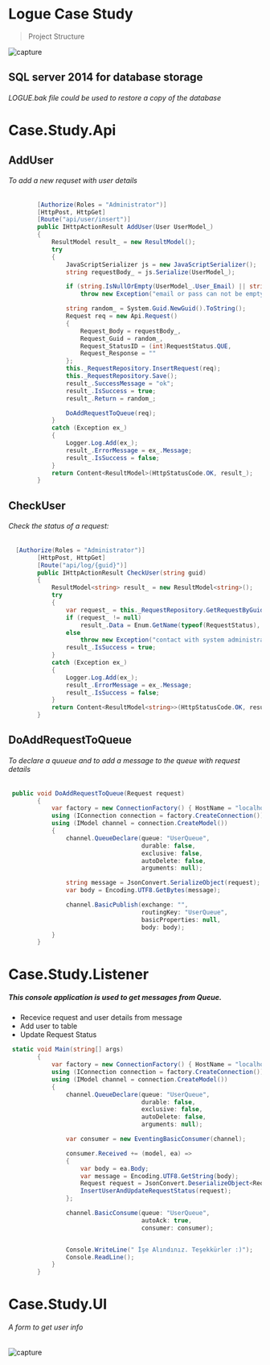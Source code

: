 Logue Case Study
=======================

> Project Structure


![capture](https://user-images.githubusercontent.com/17234785/38830550-61b81a94-41c5-11e8-8c39-e370aa304263.PNG)


## SQL server 2014 for database storage 

###### LOGUE.bak file could be used to restore a  copy of the database 


# Case.Study.Api

## AddUser 

###### To add a new requset with user details 
```C#
        [Authorize(Roles = "Administrator")]
        [HttpPost, HttpGet]
        [Route("api/user/insert")]
        public IHttpActionResult AddUser(User UserModel_)
        {
            ResultModel result_ = new ResultModel();
            try
            {
                JavaScriptSerializer js = new JavaScriptSerializer();
                string requestBody_ = js.Serialize(UserModel_);

                if (string.IsNullOrEmpty(UserModel_.User_Email) || string.IsNullOrEmpty(UserModel_.User_Password))
                    throw new Exception("email or pass can not be empty");

                string random_ = System.Guid.NewGuid().ToString();
                Request req = new Api.Request()
                {
                    Request_Body = requestBody_,
                    Request_Guid = random_,
                    Request_StatusID = (int)RequestStatus.QUE,
                    Request_Response = ""
                };
                this._RequestRepository.InsertRequest(req);
                this._RequestRepository.Save();
                result_.SuccessMessage = "ok";
                result_.IsSuccess = true;
                result_.Return = random_;

                DoAddRequestToQueue(req);
            }
            catch (Exception ex_)
            {
                Logger.Log.Add(ex_);
                result_.ErrorMessage = ex_.Message;
                result_.IsSuccess = false;
            }
            return Content<ResultModel>(HttpStatusCode.OK, result_);
        }
```

## CheckUser 

###### Check the status of a request:
``` c#
  [Authorize(Roles = "Administrator")]
        [HttpPost, HttpGet]
        [Route("api/log/{guid}")]
        public IHttpActionResult CheckUser(string guid)
        {
            ResultModel<string> result_ = new ResultModel<string>();
            try
            {
                var request_ = this._RequestRepository.GetRequestByGuid(guid);
                if (request_ != null)
                    result_.Data = Enum.GetName(typeof(RequestStatus), request_.Request_StatusID);
                else
                    throw new Exception("contact with system administratoır");
                result_.IsSuccess = true;
            }
            catch (Exception ex_)
            {
                Logger.Log.Add(ex_);
                result_.ErrorMessage = ex_.Message;
                result_.IsSuccess = false;
            }
            return Content<ResultModel<string>>(HttpStatusCode.OK, result_);
        }
 ```

## DoAddRequestToQueue 

###### To declare a quueue and to add a message to the queue with request details
``` c#
 public void DoAddRequestToQueue(Request request)
        {
            var factory = new ConnectionFactory() { HostName = "localhost" };
            using (IConnection connection = factory.CreateConnection())
            using (IModel channel = connection.CreateModel())
            {
                channel.QueueDeclare(queue: "UserQueue",
                                     durable: false,
                                     exclusive: false,
                                     autoDelete: false,
                                     arguments: null);

                string message = JsonConvert.SerializeObject(request);
                var body = Encoding.UTF8.GetBytes(message);

                channel.BasicPublish(exchange: "",
                                     routingKey: "UserQueue",
                                     basicProperties: null,
                                     body: body);
            }
        }
```

# Case.Study.Listener

##### This console application is used to get messages from Queue. 
- Recevice request and user details from message
- Add user to table
- Update Request Status

``` c#
 static void Main(string[] args)
        {
            var factory = new ConnectionFactory() { HostName = "localhost" };
            using (IConnection connection = factory.CreateConnection())
            using (IModel channel = connection.CreateModel())
            {
                channel.QueueDeclare(queue: "UserQueue",
                                     durable: false,
                                     exclusive: false,
                                     autoDelete: false,
                                     arguments: null);

                var consumer = new EventingBasicConsumer(channel);

                consumer.Received += (model, ea) =>
                {
                    var body = ea.Body;
                    var message = Encoding.UTF8.GetString(body);
                    Request request = JsonConvert.DeserializeObject<Request>(message);
                    InsertUserAndUpdateRequestStatus(request);
                };

                channel.BasicConsume(queue: "UserQueue",
                                     autoAck: true,
                                     consumer: consumer);


                Console.WriteLine(" İşe Alındınız. Teşekkürler :)");
                Console.ReadLine();
            }
        }
```

# Case.Study.UI

###### A form to get user info 

![capture](https://user-images.githubusercontent.com/17234785/38850341-a9d9028a-4219-11e8-8a0a-d020c701e4c3.PNG)





